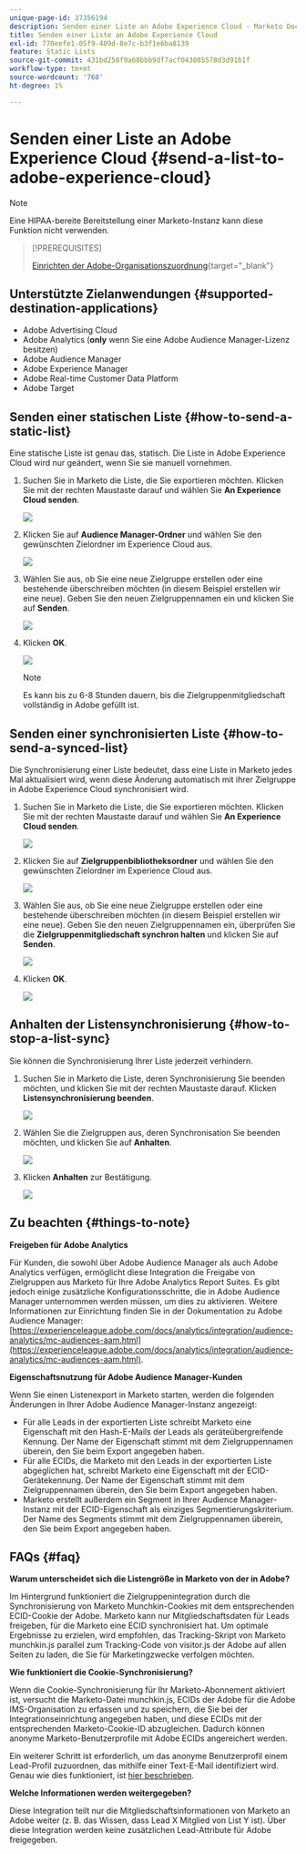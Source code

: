 ```yaml
---
unique-page-id: 37356194
description: Senden einer Liste an Adobe Experience Cloud - Marketo Docs - Produktdokumentation
title: Senden einer Liste an Adobe Experience Cloud
exl-id: 770eefe1-05f9-409d-8e7c-b3f1e6ba8139
feature: Static Lists
source-git-commit: 431bd258f9a68bbb9df7acf043085578d3d91b1f
workflow-type: tm+mt
source-wordcount: '768'
ht-degree: 1%

---
```


# Senden einer Liste an Adobe Experience Cloud {#send-a-list-to-adobe-experience-cloud}

>[!NOTE]
>
>Eine HIPAA-bereite Bereitstellung einer Marketo-Instanz kann diese Funktion nicht verwenden.

>[!PREREQUISITES]
>
>[Einrichten der Adobe-Organisationszuordnung](/help/marketo/product-docs/adobe-experience-cloud-integrations/set-up-adobe-organization-mapping.md){target="_blank"}

## Unterstützte Zielanwendungen {#supported-destination-applications}

* Adobe Advertising Cloud
* Adobe Analytics (**only** wenn Sie eine Adobe Audience Manager-Lizenz besitzen)
* Adobe Audience Manager
* Adobe Experience Manager
* Adobe Real-time Customer Data Platform
* Adobe Target

## Senden einer statischen Liste {#how-to-send-a-static-list}

Eine statische Liste ist genau das, statisch. Die Liste in Adobe Experience Cloud wird nur geändert, wenn Sie sie manuell vornehmen.

1. Suchen Sie in Marketo die Liste, die Sie exportieren möchten. Klicken Sie mit der rechten Maustaste darauf und wählen Sie **An Experience Cloud senden**.

   ![](assets/send-a-list-to-adobe-experience-cloud-1.png)

1. Klicken Sie auf **Audience Manager-Ordner** und wählen Sie den gewünschten Zielordner im Experience Cloud aus.

   ![](assets/send-a-list-to-adobe-experience-cloud-2.png)

1. Wählen Sie aus, ob Sie eine neue Zielgruppe erstellen oder eine bestehende überschreiben möchten (in diesem Beispiel erstellen wir eine neue). Geben Sie den neuen Zielgruppennamen ein und klicken Sie auf **Senden**.

   ![](assets/send-a-list-to-adobe-experience-cloud-3.png)

1. Klicken **OK**.

   ![](assets/send-a-list-to-adobe-experience-cloud-4.png)

   >[!NOTE]
   >
   >Es kann bis zu 6-8 Stunden dauern, bis die Zielgruppenmitgliedschaft vollständig in Adobe gefüllt ist.

## Senden einer synchronisierten Liste {#how-to-send-a-synced-list}

Die Synchronisierung einer Liste bedeutet, dass eine Liste in Marketo jedes Mal aktualisiert wird, wenn diese Änderung automatisch mit ihrer Zielgruppe in Adobe Experience Cloud synchronisiert wird.

1. Suchen Sie in Marketo die Liste, die Sie exportieren möchten. Klicken Sie mit der rechten Maustaste darauf und wählen Sie **An Experience Cloud senden**.

   ![](assets/send-a-list-to-adobe-experience-cloud-5.png)

1. Klicken Sie auf **Zielgruppenbibliotheksordner** und wählen Sie den gewünschten Zielordner im Experience Cloud aus.

   ![](assets/send-a-list-to-adobe-experience-cloud-6.png)

1. Wählen Sie aus, ob Sie eine neue Zielgruppe erstellen oder eine bestehende überschreiben möchten (in diesem Beispiel erstellen wir eine neue). Geben Sie den neuen Zielgruppennamen ein, überprüfen Sie die **Zielgruppenmitgliedschaft synchron halten** und klicken Sie auf **Senden**.

   ![](assets/send-a-list-to-adobe-experience-cloud-7.png)

1. Klicken **OK**.

   ![](assets/send-a-list-to-adobe-experience-cloud-8.png)

## Anhalten der Listensynchronisierung {#how-to-stop-a-list-sync}

Sie können die Synchronisierung Ihrer Liste jederzeit verhindern.

1. Suchen Sie in Marketo die Liste, deren Synchronisierung Sie beenden möchten, und klicken Sie mit der rechten Maustaste darauf. Klicken **Listensynchronisierung beenden**.

   ![](assets/send-a-list-to-adobe-experience-cloud-9.png)

1. Wählen Sie die Zielgruppen aus, deren Synchronisation Sie beenden möchten, und klicken Sie auf **Anhalten**.

   ![](assets/send-a-list-to-adobe-experience-cloud-10.png)

1. Klicken **Anhalten** zur Bestätigung.

   ![](assets/send-a-list-to-adobe-experience-cloud-11.png)

## Zu beachten {#things-to-note}

**Freigeben für Adobe Analytics**

Für Kunden, die sowohl über Adobe Audience Manager als auch Adobe Analytics verfügen, ermöglicht diese Integration die Freigabe von Zielgruppen aus Marketo für Ihre Adobe Analytics Report Suites. Es gibt jedoch einige zusätzliche Konfigurationsschritte, die in Adobe Audience Manager unternommen werden müssen, um dies zu aktivieren. Weitere Informationen zur Einrichtung finden Sie in der Dokumentation zu Adobe Audience Manager: [https://experienceleague.adobe.com/docs/analytics/integration/audience-analytics/mc-audiences-aam.html](https://experienceleague.adobe.com/docs/analytics/integration/audience-analytics/mc-audiences-aam.html).

**Eigenschaftsnutzung für Adobe Audience Manager-Kunden**

Wenn Sie einen Listenexport in Marketo starten, werden die folgenden Änderungen in Ihrer Adobe Audience Manager-Instanz angezeigt:

* Für alle Leads in der exportierten Liste schreibt Marketo eine Eigenschaft mit den Hash-E-Mails der Leads als geräteübergreifende Kennung. Der Name der Eigenschaft stimmt mit dem Zielgruppennamen überein, den Sie beim Export angegeben haben.
* Für alle ECIDs, die Marketo mit den Leads in der exportierten Liste abgeglichen hat, schreibt Marketo eine Eigenschaft mit der ECID-Gerätekennung. Der Name der Eigenschaft stimmt mit dem Zielgruppennamen überein, den Sie beim Export angegeben haben.
* Marketo erstellt außerdem ein Segment in Ihrer Audience Manager-Instanz mit der ECID-Eigenschaft als einziges Segmentierungskriterium. Der Name des Segments stimmt mit dem Zielgruppennamen überein, den Sie beim Export angegeben haben.

## FAQs {#faq}

**Warum unterscheidet sich die Listengröße in Marketo von der in Adobe?**

Im Hintergrund funktioniert die Zielgruppenintegration durch die Synchronisierung von Marketo Munchkin-Cookies mit dem entsprechenden ECID-Cookie der Adobe. Marketo kann nur Mitgliedschaftsdaten für Leads freigeben, für die Marketo eine ECID synchronisiert hat. Um optimale Ergebnisse zu erzielen, wird empfohlen, das Tracking-Skript von Marketo munchkin.js parallel zum Tracking-Code von visitor.js der Adobe auf allen Seiten zu laden, die Sie für Marketingzwecke verfolgen möchten.

**Wie funktioniert die Cookie-Synchronisierung?**

Wenn die Cookie-Synchronisierung für Ihr Marketo-Abonnement aktiviert ist, versucht die Marketo-Datei munchkin.js, ECIDs der Adobe für die Adobe IMS-Organisation zu erfassen und zu speichern, die Sie bei der Integrationseinrichtung angegeben haben, und diese ECIDs mit der entsprechenden Marketo-Cookie-ID abzugleichen. Dadurch können anonyme Marketo-Benutzerprofile mit Adobe ECIDs angereichert werden.

Ein weiterer Schritt ist erforderlich, um das anonyme Benutzerprofil einem Lead-Profil zuzuordnen, das mithilfe einer Text-E-Mail identifiziert wird. Genau wie dies funktioniert, ist [hier beschrieben](/help/marketo/product-docs/reporting/basic-reporting/report-activity/tracking-anonymous-activity-and-people.md).

**Welche Informationen werden weitergegeben?**

Diese Integration teilt nur die Mitgliedschaftsinformationen von Marketo an Adobe weiter (z. B. das Wissen, dass Lead X Mitglied von List Y ist). Über diese Integration werden keine zusätzlichen Lead-Attribute für Adobe freigegeben.
